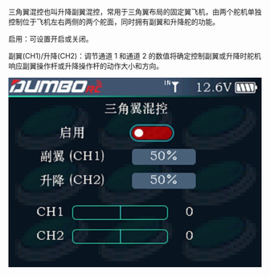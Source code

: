 三角翼混控也叫升降副翼混控，常用于三角翼布局的固定翼飞机，由两个舵机单独控制位于飞机左右两侧的两个舵面，同时拥有副翼和升降舵的功能。

启用：可设置开启或关闭。

副翼(CH1)/升降(CH2)：调节通道 1 和通道 2 的数值将确定控制副翼或升降时舵机响应副翼操作杆或升降操作杆的动作大小和方向。

![](../pic/371.jpg)
